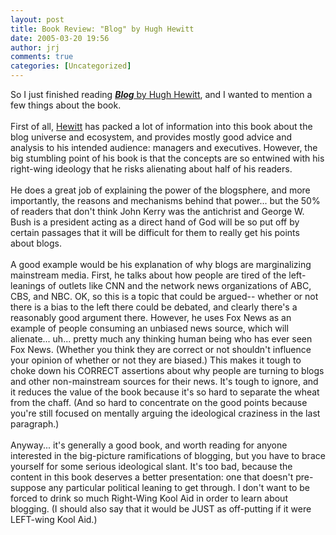 ```yaml
---
layout: post
title: Book Review: "Blog" by Hugh Hewitt
date: 2005-03-20 19:56
author: jrj
comments: true
categories: [Uncategorized]
---
```

So I just finished reading <a href="http://www.amazon.com/exec/obidos/ASIN/078521187X/jrjcriticaldo-20">***Blog*** by Hugh Hewitt</a>, and I wanted to mention a few things about the book.<br /><br />First of all, <a href="http://www.HughHewitt.com/" target="_blank">Hewitt</a> has packed a lot of information into this book about the blog universe and ecosystem, and provides mostly good advice and analysis to his intended audience: managers and executives. However, the big stumbling point of his book is that the concepts are so entwined with his right-wing ideology that he risks alienating about half of his readers.<br /><br />He does a great job of explaining the power of the blogsphere, and more importantly, the reasons and mechanisms behind that power... but the 50% of readers that don't think John Kerry was the antichrist and George W. Bush is a president acting as a direct hand of God will be so put off by certain passages that it will be difficult for them to really get his points about blogs. <br /><br />A good example would be his explanation of why blogs are marginalizing mainstream media. First, he talks about how people are tired of the left-leanings of outlets like CNN and the network news organizations of ABC, CBS, and NBC. OK, so this is a topic that could be argued-- whether or not there is a bias to the left there could be debated, and clearly there's a reasonably good argument there. However, he uses Fox News as an example of people consuming an unbiased news source, which will alienate... uh... pretty much any thinking human being who has ever seen Fox News. (Whether you think they are correct or not shouldn't influence your opinion of whether or not they are biased.) This makes it tough to choke down his CORRECT assertions about why people are turning to blogs and other non-mainstream sources for their news. It's tough to ignore, and it reduces the value of the book because it's so hard to separate the wheat from the chaff. (And so hard to concentrate on the good points because you're still focused on mentally arguing the ideological craziness in the last paragraph.)<br /><br />Anyway... it's generally a good book, and worth reading for  anyone interested in the big-picture ramifications of blogging, but you have to brace yourself for some serious ideological slant. It's too bad, because the content in this book deserves a better presentation: one that doesn't pre-suppose any particular political leaning to get through. I don't want to be forced to drink so much Right-Wing Kool Aid in order to learn about blogging. (I should also say that it would be JUST as off-putting if it were LEFT-wing Kool Aid.)
